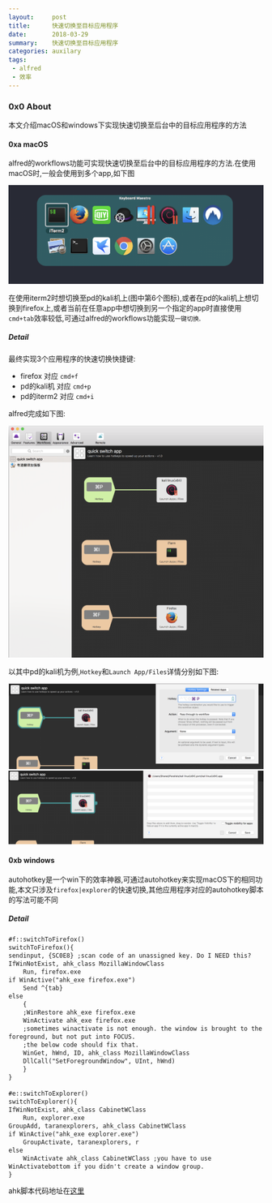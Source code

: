 ```yaml
---
layout:     post
title:      快速切换至目标应用程序
date:       2018-03-29
summary:    快速切换至目标应用程序
categories: auxilary
tags:
 - alfred
 - 效率
---
```


### 0x0 About

本文介绍macOS和windows下实现快速切换至后台中的目标应用程序的方法

#### 0xa macOS

alfred的workflows功能可实现快速切换至后台中的目标应用程序的方法.在使用macOS时,一般会使用到多个app,如下图

![1][1]

在使用iterm2时想切换至pd的kali机上(图中第6个图标),或者在pd的kali机上想切换到firefox上,或者当前在任意app中想切换到另一个指定的app时直接使用`cmd+tab`效率较低,可通过alfred的workflows功能实现`一键切换`.


##### Detail

最终实现3个应用程序的快速切换快捷键:
+ firefox 对应 `cmd+f`
+ pd的kali机 对应 `cmd+p`
+ pd的iterm2 对应 `cmd+i`

alfred完成如下图:

![2][2]

以其中pd的kali机为例,`Hotkey`和`Launch App/Files`详情分别如下图:

![3][3]
![4][4]

#### 0xb windows

autohotkey是一个win下的效率神器,可通过autohotkey来实现macOS下的相同功能,本文只涉及`firefox|explorer`的快速切换,其他应用程序对应的autohotkey脚本的写法可能不同

##### Detail

```
#f::switchToFirefox()
switchToFirefox(){
sendinput, {SC0E8} ;scan code of an unassigned key. Do I NEED this?
IfWinNotExist, ahk_class MozillaWindowClass
	Run, firefox.exe
if WinActive("ahk_exe firefox.exe")
	Send ^{tab}
else
	{
	;WinRestore ahk_exe firefox.exe
	WinActivate ahk_exe firefox.exe
	;sometimes winactivate is not enough. the window is brought to the foreground, but not put into FOCUS.
	;the below code should fix that.
	WinGet, hWnd, ID, ahk_class MozillaWindowClass
	DllCall("SetForegroundWindow", UInt, hWnd) 
	}
}

#e::switchToExplorer()
switchToExplorer(){
IfWinNotExist, ahk_class CabinetWClass
	Run, explorer.exe
GroupAdd, taranexplorers, ahk_class CabinetWClass
if WinActive("ahk_exe explorer.exe")
	GroupActivate, taranexplorers, r
else
	WinActivate ahk_class CabinetWClass ;you have to use WinActivatebottom if you didn't create a window group.
}
```

ahk脚本代码地址在[这里][5]

[1]: https://raw.githubusercontent.com/3xp10it/pic/master/alfred_quick_switch_app1.png
[2]: https://raw.githubusercontent.com/3xp10it/pic/master/alfred_quick_switch_app2.png
[3]: https://raw.githubusercontent.com/3xp10it/pic/master/alfred_quick_switch_app3.png
[4]: https://raw.githubusercontent.com/3xp10it/pic/master/alfred_quick_switch_app4.png
[5]: https://github.com/3xp10it/ahk
